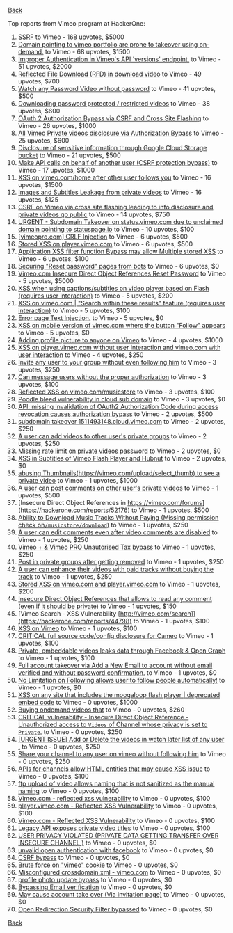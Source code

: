 [Back](../README.md)

Top reports from Vimeo program at HackerOne:

1. [SSRF](https://hackerone.com/reports/549882) to Vimeo - 168 upvotes, $5000
2. [Domain pointing to vimeo portfolio are prone to takeover using on-demand.](https://hackerone.com/reports/387307) to Vimeo - 68 upvotes, $1500
3. [Improper Authentication in Vimeo's API 'versions' endpoint.](https://hackerone.com/reports/328724) to Vimeo - 51 upvotes, $2000
4. [Reflected File Download (RFD) in download video](https://hackerone.com/reports/378941) to Vimeo - 49 upvotes, $700
5. [Watch any Password Video without password](https://hackerone.com/reports/155618) to Vimeo - 41 upvotes, $500
6. [Downloading password protected / restricted videos](https://hackerone.com/reports/145467) to Vimeo - 38 upvotes, $600
7. [OAuth 2 Authorization Bypass via CSRF and Cross Site Flashing](https://hackerone.com/reports/136582) to Vimeo - 26 upvotes, $1000
8. [All Vimeo Private videos disclosure via Authorization Bypass](https://hackerone.com/reports/137502) to Vimeo - 25 upvotes, $600
9. [Disclosure of sensitive information through Google Cloud Storage bucket](https://hackerone.com/reports/176013) to Vimeo - 21 upvotes, $500
10. [Make API calls on behalf of another user (CSRF protection bypass)](https://hackerone.com/reports/44146) to Vimeo - 17 upvotes, $1000
11. [XSS on vimeo.com/home after other user follows you](https://hackerone.com/reports/87854) to Vimeo - 16 upvotes, $1500
12. [Images and Subtitles Leakage from private videos](https://hackerone.com/reports/136850) to Vimeo - 16 upvotes, $125
13. [CSRF on Vimeo via cross site flashing leading to info disclosure and private videos go public](https://hackerone.com/reports/136481) to Vimeo - 14 upvotes, $750
14. [URGENT - Subdomain Takeover on status.vimeo.com due to unclaimed domain pointing to statuspage.io](https://hackerone.com/reports/49663) to Vimeo - 10 upvotes, $100
15. [[vimeopro.com] CRLF Injection](https://hackerone.com/reports/39181) to Vimeo - 6 upvotes, $500
16. [Stored XSS on player.vimeo.com](https://hackerone.com/reports/85488) to Vimeo - 6 upvotes, $500
17. [Application XSS filter function Bypass may allow Multiple stored XSS](https://hackerone.com/reports/44217) to Vimeo - 6 upvotes, $100
18. [Securing "Reset password" pages from bots](https://hackerone.com/reports/43807) to Vimeo - 6 upvotes, $0
19. [Vimeo.com Insecure Direct Object References Reset Password](https://hackerone.com/reports/42587) to Vimeo - 5 upvotes, $5000
20. [XSS when using captions/subtitles on video player based on Flash (requires user interaction)](https://hackerone.com/reports/88508) to Vimeo - 5 upvotes, $200
21. [XSS on vimeo.com | "Search within these results" feature (requires user interaction)](https://hackerone.com/reports/88105) to Vimeo - 5 upvotes, $100
22. [Error page Text Injection.](https://hackerone.com/reports/130914) to Vimeo - 5 upvotes, $0
23. [XSS on mobile version of vimeo.com where the button "Follow" appears](https://hackerone.com/reports/88088) to Vimeo - 5 upvotes, $0
24. [Adding profile picture to anyone on Vimeo](https://hackerone.com/reports/43617) to Vimeo - 4 upvotes, $1000
25. [XSS on player.vimeo.com without user interaction and vimeo.com with user interaction](https://hackerone.com/reports/96229) to Vimeo - 4 upvotes, $250
26. [Invite any user to your group without even following him](https://hackerone.com/reports/52707) to Vimeo - 3 upvotes, $250
27. [Can message users without the proper authorization](https://hackerone.com/reports/46113) to Vimeo - 3 upvotes, $100
28. [Reflected XSS on vimeo.com/musicstore](https://hackerone.com/reports/85615) to Vimeo - 3 upvotes, $100
29. [Poodle bleed vulnerability in cloud sub domain](https://hackerone.com/reports/44202) to Vimeo - 3 upvotes, $0
30. [API: missing invalidation of OAuth2 Authorization Code during access revocation causes authorization bypass](https://hackerone.com/reports/57603) to Vimeo - 2 upvotes, $500
31. [subdomain takeover 1511493148.cloud.vimeo.com](https://hackerone.com/reports/46954) to Vimeo - 2 upvotes, $250
32. [A user can add videos to other user's private groups](https://hackerone.com/reports/50786) to Vimeo - 2 upvotes, $250
33. [Missing rate limit on private videos password](https://hackerone.com/reports/124564) to Vimeo - 2 upvotes, $0
34. [XSS in Subtitles of Vimeo Flash Player and Hubnut](https://hackerone.com/reports/137023) to Vimeo - 2 upvotes, $0
35. [abusing Thumbnails(https://vimeo.com/upload/select_thumb) to see a private video](https://hackerone.com/reports/43850) to Vimeo - 1 upvotes, $1000
36. [A user can post comments on other user's private videos](https://hackerone.com/reports/50829) to Vimeo - 1 upvotes, $500
37. [Insecure Direct Object References in https://vimeo.com/forums](https://hackerone.com/reports/52176) to Vimeo - 1 upvotes, $500
38. [Ability to Download Music Tracks Without Paying (Missing permission check on`/musicstore/download`)](https://hackerone.com/reports/43770) to Vimeo - 1 upvotes, $250
39. [A user can edit comments even after video comments are disabled](https://hackerone.com/reports/50776) to Vimeo - 1 upvotes, $250
40. [Vimeo + &amp; Vimeo PRO Unautorised Tax bypass](https://hackerone.com/reports/49561) to Vimeo - 1 upvotes, $250
41. [Post in private groups after getting removed](https://hackerone.com/reports/51817) to Vimeo - 1 upvotes, $250
42. [A user can enhance their videos with paid tracks without buying the track](https://hackerone.com/reports/50941) to Vimeo - 1 upvotes, $250
43. [Stored XSS on vimeo.com and player.vimeo.com](https://hackerone.com/reports/87577) to Vimeo - 1 upvotes, $200
44. [Insecure Direct Object References that allows to read any comment (even if it should be private)](https://hackerone.com/reports/52181) to Vimeo - 1 upvotes, $150
45. [Vimeo Search - XSS Vulnerability [http://vimeo.com/search]](https://hackerone.com/reports/44798) to Vimeo - 1 upvotes, $100
46. [XSS on Vimeo](https://hackerone.com/reports/45484) to Vimeo - 1 upvotes, $100
47. [CRITICAL full source code/config disclosure for Cameo](https://hackerone.com/reports/43998) to Vimeo - 1 upvotes, $100
48. [Private, embeddable videos leaks data through Facebook &amp; Open Graph](https://hackerone.com/reports/121919) to Vimeo - 1 upvotes, $100
49. [Full account takeover via Add a New Email to account without email verified and without password confirmation.](https://hackerone.com/reports/45084) to Vimeo - 1 upvotes, $0
50. [No Limitation on Following allows user to follow people automatically!](https://hackerone.com/reports/43846) to Vimeo - 1 upvotes, $0
51. [XSS on any site that includes the moogaloop flash player | deprecated embed code](https://hackerone.com/reports/44512) to Vimeo - 0 upvotes, $1000
52. [Buying ondemand videos that](https://hackerone.com/reports/43602) to Vimeo - 0 upvotes, $260
53. [CRITICAL vulnerability - Insecure Direct Object Reference - Unauthorized access to `Videos` of Channel whose privacy is set to `Private`.](https://hackerone.com/reports/45960) to Vimeo - 0 upvotes, $250
54. [[URGENT ISSUE] Add or Delete the videos in watch later list of any user .](https://hackerone.com/reports/52982) to Vimeo - 0 upvotes, $250
55. [Share your channel to any user on vimeo without following him](https://hackerone.com/reports/52708) to Vimeo - 0 upvotes, $250
56. [APIs for channels allow HTML entities that may cause XSS issue](https://hackerone.com/reports/42702) to Vimeo - 0 upvotes, $100
57. [ftp upload of video allows naming that is not sanitized as the manual naming](https://hackerone.com/reports/45368) to Vimeo - 0 upvotes, $100
58. [Vimeo.com - reflected xss vulnerability](https://hackerone.com/reports/42584) to Vimeo - 0 upvotes, $100
59. [player.vimeo.com - Reflected XSS Vulnerability](https://hackerone.com/reports/43672) to Vimeo - 0 upvotes, $100
60. [Vimeo.com - Reflected XSS Vulnerability](https://hackerone.com/reports/42582) to Vimeo - 0 upvotes, $100
61. [Legacy API exposes private video titles](https://hackerone.com/reports/111386) to Vimeo - 0 upvotes, $100
62. [USER PRIVACY VIOLATED (PRIVATE DATA GETTING TRANSFER OVER INSECURE CHANNEL )](https://hackerone.com/reports/44056) to Vimeo - 0 upvotes, $0
63. [unvalid open authentication with facebook](https://hackerone.com/reports/44425) to Vimeo - 0 upvotes, $0
64. [CSRF bypass](https://hackerone.com/reports/45428) to Vimeo - 0 upvotes, $0
65. [Brute force on "vimeo" cookie](https://hackerone.com/reports/46109) to Vimeo - 0 upvotes, $0
66. [Misconfigured crossdomain.xml - vimeo.com](https://hackerone.com/reports/43070) to Vimeo - 0 upvotes, $0
67. [profile photo update bypass](https://hackerone.com/reports/43758) to Vimeo - 0 upvotes, $0
68. [Bypassing Email verification](https://hackerone.com/reports/49304) to Vimeo - 0 upvotes, $0
69. [May cause account take over (Via invitation page)](https://hackerone.com/reports/56182) to Vimeo - 0 upvotes, $0
70. [Open Redirection Security Filter bypassed](https://hackerone.com/reports/44157) to Vimeo - 0 upvotes, $0


[Back](../README.md)